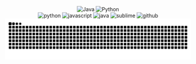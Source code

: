 <div align="center">
<!--   <img  alt="Github" src="https://github.com/jonacruz89/SAWARATSUKI.ServiceLogos/blob/main/Github/Github.png" width="400" title="Github"> -->
  <img  alt="Java" src="https://github.com/jonacruz89/SAWARATSUKI.ServiceLogos/blob/main/Java/Java.png" width="350" title="Java">
  <img  alt="Python" src="https://github.com/jonacruz89/SAWARATSUKI.ServiceLogos/blob/main/Python/Python.png" width="350" title="Python">
</div>

<div align="center">
  <img alt="python" src="https://i.giphy.com/media/LMt9638dO8dftAjtco/200.webp" width="100" title="python">
  <img alt="javascript" src="https://media3.giphy.com/media/ln7z2eWriiQAllfVcn/200w.webp" width="100" title="javascript">
  <img alt="java" src="https://i.giphy.com/media/v1.Y2lkPTc5MGI3NjExeGRzcjExcXR5a2RwczJpa3A0cXR6ZnFxc3R0aDRuN2RxNXVyb2N6dCZlcD12MV9pbnRlcm5hbF9naWZfYnlfaWQmY3Q9Zw/WYNPuf7UqQv6gKCyv9/giphy.gif" width="100" title="java">
  <img alt="sublime" src="https://media.giphy.com/media/jnDKffgCfGYOp6cMTK/giphy.gif" width="100" title="sublime">
  <img alt="github" src="https://i.giphy.com/media/KzJkzjggfGN5Py6nkT/200.webp" width="100" title="github">
</div>

<picture>
  <source media="(prefers-color-scheme: dark)" srcset="https://raw.githubusercontent.com/52HZMercury/52HZMercury/output/github-contribution-grid-snake-dark.svg">
  <source media="(prefers-color-scheme: light)" srcset="https://raw.githubusercontent.com/52HZMercury/52HZMercury/output/github-contribution-grid-snake.svg">
  <img alt="github contribution grid snake animation" src="https://raw.githubusercontent.com/52HZMercury/52HZMercury/output/github-contribution-grid-snake.svg">
</picture>
